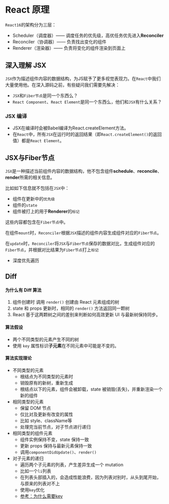   # React 原理

`React16`的架构分为三层：

- Scheduler（调度器）—— 调度任务的优先级，高优任务优先进入**Reconciler**
- Reconciler（协调器）—— 负责找出变化的组件
- Renderer（渲染器）—— 负责将变化的组件渲染到页面上

## 深入理解 JSX

`JSX`作为描述组件内容的数据结构，为JS赋予了更多视觉表现力。在`React`中我们大量使用他。在深入源码之前，有些疑问我们需要先解决：

- `JSX`和`Fiber节点`是同一个东西么？
- `React Component`、`React Element`是同一个东西么，他们和`JSX`有什么关系？

### JSX 编译

- JSX在编译时会被Babel编译为React.createElement方法。
- 在`React`中，所有`JSX`在运行时的返回结果（即`React.createElement()`的返回值）都是`React Element`。

## JSX与Fiber节点

`JSX`是一种描述当前组件内容的数据结构，他不包含组件**schedule**、**reconcile**、**render**所需的相关信息。

比如如下信息就不包括在`JSX`中：

- 组件在更新中的`优先级`
- 组件的`state`
- 组件被打上的用于**Renderer**的`标记`

这些内容都包含在`Fiber节点`中。

在组件`mount`时，`Reconciler`根据`JSX`描述的组件内容生成组件对应的`Fiber节点`。

在`update`时，`Reconciler`将`JSX`与`Fiber节点`保存的数据对比，生成组件对应的`Fiber节点`，并根据对比结果为`Fiber节点`打上`标记`

- 深度优先遍历

## Diff

#### 为什么有 Diff 算法

1. 组件创建时 调用 `render()` 创建由 React 元素组成的树
2. state 和 props 更新时，相同的 `render()` 方法返回同一颗树
3. React 基于这两颗树之间的差别来判断如何高效更新 UI 与最新树保持同步。

#### 算法假设

- 两个不同类型的元素产生不同的树
- 使用 `key` 属性标识**子元素**在不同元素中可能是不变的。

#### 算法实现理论

- 不同类型的元素
  - 根结点为不同类型的元素时
  - 销毁原有的新树，重新生成
  - 根结点以下的元素，组件会被卸载，state 被销毁(丢失)，并重新渲染一个新的组件
- 相同类型的元素 
  - 保留 DOM 节点
  - 仅比对及更新有改变的属性
  - 比如 style、className等
  - 处理完当前节点，对子节点进行递归
- 相同类型的组件元素
  - 组件实例保持不变，state 保持一致
  - 更新 props 保持与最新元素保持一致
  - 调用`componentDidUpdate()`、`render()`
- 对子元素的递归
  - 遍历两个子元素的列表，产生差异生成一个 mutation
  - 比如一个`li`列表
  - 在列表头部插入的，会造成性能浪费，因为列表对别时，从头到尾开始，与原来的列表对不上
  - 使用`key`优化
  - [参考：为什么需要key](https://zh-hans.legacy.reactjs.org/docs/reconciliation.html#recursing-on-children)